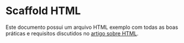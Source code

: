 # Scaffold HTML
Este documento possui um arquivo HTML exemplo com todas as boas práticas e requisitos discutidos no [artigo sobre HTML](../../html).
